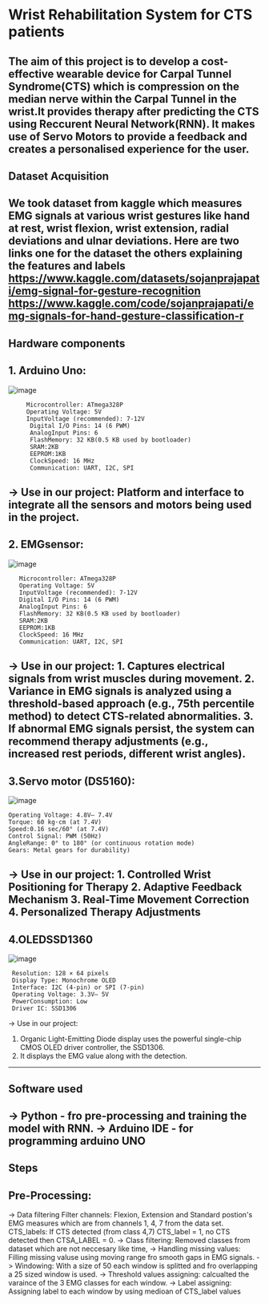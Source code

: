 # Wrist Rehabilitation System for CTS patients
The aim of this project is to develop a cost-effective wearable device for Carpal Tunnel Syndrome(CTS) which is compression on the median nerve within the Carpal Tunnel in the wrist.It provides therapy after predicting the CTS using Reccurent Neural Network(RNN). It makes use of Servo Motors to provide a feedback and creates a personalised experience for the user.
-------------------------------------------------------------------------------------------------------------------------------------------------------------------------------------------------------------------------------------------------------------------------
## Dataset Acquisition
We took dataset from kaggle which measures EMG signals at various wrist gestures like hand at rest, wrist flexion, wrist extension, radial deviations and ulnar deviations. Here are two links one for the dataset the others explaining the features and labels
https://www.kaggle.com/datasets/sojanprajapati/emg-signal-for-gesture-recognition
https://www.kaggle.com/code/sojanprajapati/emg-signals-for-hand-gesture-classification-r
-------------------------------------------------------------------------------------------------------------------------------------------------------------------------------------------------------------------------------------------------------------------------
## Hardware components
   ## 1. Arduino Uno:
   ![image](https://github.com/user-attachments/assets/59803a27-3323-4178-9c82-02f85ee22182)
        
         Microcontroller: ATmega328P
         Operating Voltage: 5V
         InputVoltage (recommended): 7-12V
          Digital I/O Pins: 14 (6 PWM)                                                                                                                                         
          AnalogInput Pins: 6
          FlashMemory: 32 KB(0.5 KB used by bootloader)
          SRAM:2KB
          EEPROM:1KB
          ClockSpeed: 16 MHz
          Communication: UART, I2C, SPI
         
   -> Use in our project:
      Platform and interface to integrate all the sensors and motors being used in the project.
  -------------------------------------------------------------------------------------------------------------------------------------------------------------------------------------------------------------------------------------------------------------------------    
 ## 2. EMGsensor:
 ![image](https://github.com/user-attachments/assets/3c8a7b68-b335-49ab-b66e-0f510ed4e294)

       Microcontroller: ATmega328P
       Operating Voltage: 5V
       InputVoltage (recommended): 7-12V
       Digital I/O Pins: 14 (6 PWM)
       AnalogInput Pins: 6
       FlashMemory: 32 KB(0.5 KB used by bootloader)
       SRAM:2KB
       EEPROM:1KB
       ClockSpeed: 16 MHz
       Communication: UART, I2C, SPI
   -> Use in our project:
      1. Captures electrical signals from wrist muscles during movement.
      2. Variance in EMG signals is analyzed using a threshold-based approach (e.g., 75th
      percentile method) to detect CTS-related abnormalities.
      3. If abnormal EMG signals persist, the system can recommend therapy adjustments
      (e.g., increased rest periods, different wrist angles).
-------------------------------------------------------------------------------------------------------------------------------------------------------------------------------------------------------------------------------------------------------------------------
  ## 3.Servo motor (DS5160):
  ![image](https://github.com/user-attachments/assets/69e09c04-0001-4968-8d4b-97af736773a2)

    Operating Voltage: 4.8V– 7.4V
    Torque: 60 kg·cm (at 7.4V)
    Speed:0.16 sec/60° (at 7.4V)
    Control Signal: PWM (50Hz)
    AngleRange: 0° to 180° (or continuous rotation mode)
    Gears: Metal gears for durability)
   -> Use in our project:
      1. Controlled Wrist Positioning for Therapy
      2. Adaptive Feedback Mechanism
      3. Real-Time Movement Correction
      4. Personalized Therapy Adjustments
-------------------------------------------------------------------------------------------------------------------------------------------------------------------------------------------------------------------------------------------------------------------------
  ## 4.OLEDSSD1360
 ![image](https://github.com/user-attachments/assets/98e5cff6-ed2b-4bbd-846c-35d427ff8d05)

     Resolution: 128 × 64 pixels
     Display Type: Monochrome OLED
     Interface: I2C (4-pin) or SPI (7-pin)
     Operating Voltage: 3.3V– 5V
     PowerConsumption: Low
     Driver IC: SSD1306
     
-> Use in our project:
   1. Organic Light-Emitting Diode display uses the powerful
   single-chip CMOS OLED driver controller, the SSD1306.
   2. It displays the EMG value along with the detection.
-------------------------------------------------------------------------------------------------------------------------------------------------------------------------------------------------------------------------------------------------------------------------
## Software used
-> Python - fro pre-processing and training the model with RNN.
-> Arduino IDE - for programming arduino UNO
-------------------------------------------------------------------------------------------------------------------------------------------------------------------------------------------------------------------------------------------------------------------------
## Steps 
## Pre-Processing:
-> Data filtering 
    Filter channels: Flexion, Extension and Standard postion's EMG measures which are from channels 1, 4, 7 from the data set.
    CTS_labels: If CTS detected (from class 4,7) CTS_label = 1, no CTS detected then CTSA_LABEL = 0.
-> Class filtering:
    Removed classes from dataset which are not neccesary like time,
-> Handling missing values:
    Filling missing valuse using moving range fro smooth gaps in EMG signals.
-> Windowing:
    With a size of 50 each window is splitted and fro overlapping a 25 sized window is used.
-> Threshold values assigning:
    calcualted the varaince of the 3 EMG classes for each window.
-> Label assigning:
    Assigning label to each window by using medioan of CTS_label values 


